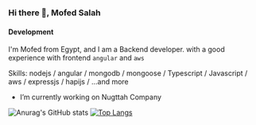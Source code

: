 ### Hi there 👋, Mofed Salah
#### Development
I'm Mofed from Egypt, and I am a Backend developer. with a good experience with frontend `angular` and `aws`



Skills: nodejs / angular / mongodb / mongoose / Typescript / Javascript / aws / expressjs / hapijs / ...and more

- I’m currently working on Nugttah Company 


![Anurag's GitHub stats](https://github-readme-stats.vercel.app/api?username=mofed14&show_icons=true&theme=radical)
[![Top Langs](https://github-readme-stats.vercel.app/api/top-langs/?username=mofed14)](https://github.com/anuraghazra/github-readme-stats)

